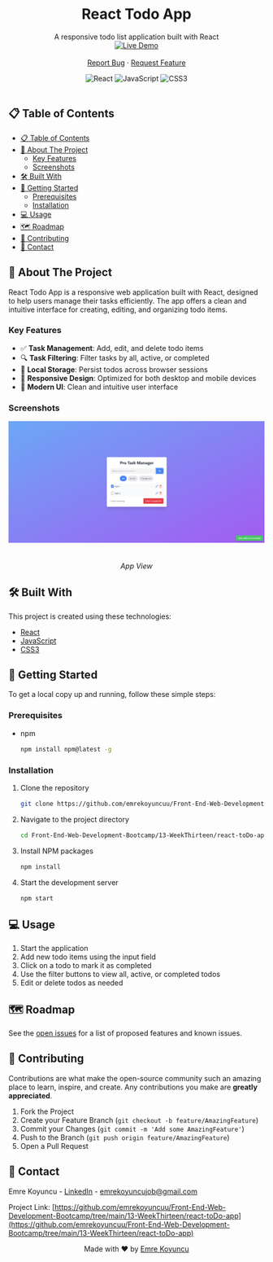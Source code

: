 <div align="center">

  <h1 align="center">React Todo App</h1>

  <p align="center">
    A responsive todo list application built with React
    <br />
    <a href="https://emre-react-todo.netlify.app/" target="_blank">
      <img src="https://img.shields.io/badge/LIVE%20DEMO-Click%20Here-brightgreen?style=for-the-badge&logo=netlify" alt="Live Demo" height="50">
    </a>
    <br />
    <br />
    <a href="https://github.com/emrekoyuncuu/Front-End-Web-Development-Bootcamp/issues">Report Bug</a>
    ·
    <a href="https://github.com/emrekoyuncuu/Front-End-Web-Development-Bootcamp/issues">Request Feature</a>
  </p>

  <div align="center">
    <img src="https://img.shields.io/badge/React-20232A?style=for-the-badge&logo=react&logoColor=61DAFB" alt="React">
    <img src="https://img.shields.io/badge/JavaScript-F7DF1E?style=for-the-badge&logo=javascript&logoColor=black" alt="JavaScript">
    <img src="https://img.shields.io/badge/CSS3-1572B6?style=for-the-badge&logo=css3&logoColor=white" alt="CSS3">
  </div>
</div>

<br />

## 📋 Table of Contents

- [📋 Table of Contents](#-table-of-contents)
- [🚀 About The Project](#-about-the-project)
  - [Key Features](#key-features)
  - [Screenshots](#screenshots)
- [🛠️ Built With](#️-built-with)
- [🏁 Getting Started](#-getting-started)
  - [Prerequisites](#prerequisites)
  - [Installation](#installation)
- [💻 Usage](#-usage)
- [🗺️ Roadmap](#️-roadmap)
- [🤝 Contributing](#-contributing)
- [📧 Contact](#-contact)

## 🚀 About The Project

React Todo App is a responsive web application built with React, designed to help users manage their tasks efficiently. The app offers a clean and intuitive interface for creating, editing, and organizing todo items.

### Key Features

- ✅ **Task Management**: Add, edit, and delete todo items
- 🔍 **Task Filtering**: Filter tasks by all, active, or completed
- 💾 **Local Storage**: Persist todos across browser sessions
- 📱 **Responsive Design**: Optimized for both desktop and mobile devices
- 🎨 **Modern UI**: Clean and intuitive user interface

### Screenshots

<div align="center">
  <img src="https://github.com/emrekoyuncuu/Front-End-Web-Development-Bootcamp/raw/main/13-WeekThirteen/react-toDo-app/public/screenshot1.png" alt="Desktop View" width="800" style="max-width: 100%; height: auto; margin-bottom: 20px;">
  <p><em>App View</em></p>
</div>

## 🛠️ Built With

This project is created using these technologies:

- [React](https://reactjs.org/)
- [JavaScript](https://developer.mozilla.org/en-US/docs/Web/JavaScript)
- [CSS3](https://developer.mozilla.org/en-US/docs/Web/CSS)

## 🏁 Getting Started

To get a local copy up and running, follow these simple steps:

### Prerequisites

- npm
  ```sh
  npm install npm@latest -g
  ```

### Installation

1. Clone the repository
   ```sh
   git clone https://github.com/emrekoyuncuu/Front-End-Web-Development-Bootcamp.git
   ```
2. Navigate to the project directory
   ```sh
   cd Front-End-Web-Development-Bootcamp/13-WeekThirteen/react-toDo-app
   ```
3. Install NPM packages
   ```sh
   npm install
   ```
4. Start the development server
   ```sh
   npm start
   ```

## 💻 Usage

1. Start the application
2. Add new todo items using the input field
3. Click on a todo to mark it as completed
4. Use the filter buttons to view all, active, or completed todos
5. Edit or delete todos as needed

## 🗺️ Roadmap

See the [open issues](https://github.com/emrekoyuncuu/Front-End-Web-Development-Bootcamp/issues) for a list of proposed features and known issues.

## 🤝 Contributing

Contributions are what make the open-source community such an amazing place to learn, inspire, and create. Any contributions you make are **greatly appreciated**.

1. Fork the Project
2. Create your Feature Branch (`git checkout -b feature/AmazingFeature`)
3. Commit your Changes (`git commit -m 'Add some AmazingFeature'`)
4. Push to the Branch (`git push origin feature/AmazingFeature`)
5. Open a Pull Request

## 📧 Contact

Emre Koyuncu - [LinkedIn](https://www.linkedin.com/in/emrekoyuncuu/) - emrekoyuncujob@gmail.com

Project Link: [https://github.com/emrekoyuncuu/Front-End-Web-Development-Bootcamp/tree/main/13-WeekThirteen/react-toDo-app](https://github.com/emrekoyuncuu/Front-End-Web-Development-Bootcamp/tree/main/13-WeekThirteen/react-toDo-app)

<div align="center">
  Made with ❤️ by <a href="https://github.com/emrekoyuncuu">Emre Koyuncu</a>
</div>